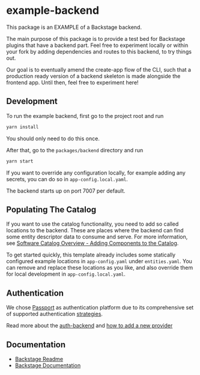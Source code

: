 # example-backend

This package is an EXAMPLE of a Backstage backend.

The main purpose of this package is to provide a test bed for Backstage plugins
that have a backend part. Feel free to experiment locally or within your fork by
adding dependencies and routes to this backend, to try things out.

Our goal is to eventually amend the create-app flow of the CLI, such that a
production ready version of a backend skeleton is made alongside the frontend
app. Until then, feel free to experiment here!

## Development

To run the example backend, first go to the project root and run

```bash
yarn install
```

You should only need to do this once.

After that, go to the `packages/backend` directory and run

```bash
yarn start
```

If you want to override any configuration locally, for example adding any secrets,
you can do so in `app-config.local.yaml`.

The backend starts up on port 7007 per default.

## Populating The Catalog

If you want to use the catalog functionality, you need to add so called
locations to the backend. These are places where the backend can find some
entity descriptor data to consume and serve. For more information, see
[Software Catalog Overview - Adding Components to the Catalog](https://backstage.io/docs/features/software-catalog/#adding-components-to-the-catalog).

To get started quickly, this template already includes some statically configured example locations
in `app-config.yaml` under `entities.yaml`. You can remove and replace these locations as you
like, and also override them for local development in `app-config.local.yaml`.

## Authentication

We chose [Passport](http://www.passportjs.org/) as authentication platform due
to its comprehensive set of supported authentication
[strategies](http://www.passportjs.org/packages/).

Read more about the
[auth-backend](https://github.com/backstage/backstage/blob/master/plugins/auth-backend/README.md)
and
[how to add a new provider](https://github.com/backstage/backstage/blob/master/docs/auth/add-auth-provider.md)

## Documentation

- [Backstage Readme](https://github.com/backstage/backstage/blob/master/README.md)
- [Backstage Documentation](https://backstage.io/docs)
